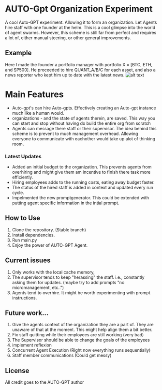 # AUTO-Gpt Organization Experiment

A cool Auto-GPT experiment. Allowing it to form an organization. Let Agents hire staff with one founder at the helm. 
This is a cool glimpse into the world of agent swarms. However, this scheme is still far from perfect and requires a lot of, either manual steering, or other general  improvements. 

## Example

Here I made the founder a portfolio manager with portfolio X = [BTC, ETH, and SP500]. He proceeded to hire QUANT_A/B/C for each asset, and also a news reporter who kept him up to date with the latest news. 
![alt text](https://i.imgur.com/efaLR9n.jpg)


# Main Features
- Auto-gpt's can hire Auto-gpts. Effectively creating an Auto-gpt instance much like a human would. 
- organizations - and the state of agents therein, are saved. This way you can start and stop without having do build the entire org from scratch
- Agents can message there staff or their supervisor. The idea behind this scheme is to prevent to much management overhead. Allowing everyone to communicate with eachother would take up alot of thinking room. 

### Latest Updates
- Added an initial budget to the organization. This prevents agents from overhiring and might give them am incentive to finish there task more efficiently. 
- Hiring employees adds to the running costs, eating away budget faster. 
- The status of the hired staff is added in context and updated every run cycle.
- Impelmented the new promptgenerator. This could be extended with putting agent specific information in the intial prompt. 


## How to Use
1. Clone the repository. (Stable branch)
2. Install dependencies.
3. Run main.py
4. Enjoy the power of AUTO-GPT Agent.

## Current issues

1. Only works with the local cache memory, 
2. The supervisor tends to keep "herassing" the staff. i.e., constantly asking them for updates. (maybe try to add prompts "no micromanagement, etc..")
3. Agents tend to overhire. It might be worth experimenting with prompt instructions. 

## Future work...
1. Give the agents context of the organization they are a part of. They are unaware of that at the moment. This might help align them a bit better. 
2. Fix staff quitting while their employees are still working (very bad)
3. The Supervisor should be able to change the goals of the employees
4. implement reflexion
5. Concurrent Agent Execution (Right now everything runs sequentially)
6. Staff member communications (Could get messy)

## License

All credit goes to the AUTO-GPT author
